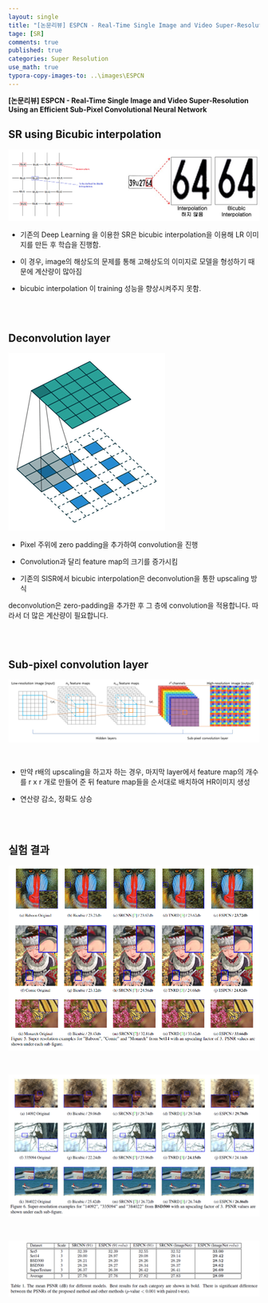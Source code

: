 ```yaml
---
layout: single
title: "[논문리뷰] ESPCN - Real-Time Single Image and Video Super-Resolution Using an Efficient Sub-Pixel Convolutional Neural Network"
tage: [SR]
comments: true
published: true
categories: Super Resolution
use_math: true
typora-copy-images-to: ..\images\ESPCN
---
```




**[논문리뷰] ESPCN - Real-Time Single Image and Video Super-Resolution Using an Efficient Sub-Pixel Convolutional Neural Network**



## **SR** **using** **Bicubic** **interpolation**



![image-20210207201941548](/images/ESPCN/image-20210207201941548.png)



- 기존의 Deep Learning 을 이용한 SR은 bicubic interpolation을 이용해 LR 이미지를 만든 후 학습을 진행함.

  

- 이 경우, image의 해상도의 문제를 통해 고해상도의 이미지로 모델을 형성하기 때문에 계산량이 많아짐

  

- bicubic interpolation 이 training 성능을 향상시켜주지 못함.

<br/>

<br/>

## **Deconvolution layer**



![image-20210207202025336](/images/ESPCN/image-20210207202025336.png)



- Pixel 주위에 zero padding을 추가하여 convolution을 진행

  

- Convolution과 달리 feature map의 크기를 증가시킴

  

- 기존의 SISR에서  bicubic interpolation은 deconvolution을 통한 upscaling 방식

  

deconvolution은 zero-padding을 추가한 후 그 층에 convolution을 적용합니다. 따라서 더 많은 계산량이 필요합니다.



<br/>

<br/>

## **Sub-pixel convolution layer**



![image-20210207202106331](/images/ESPCN/image-20210207202106331.png)

<br/>

- 만약 r배의 upscaling을 하고자 하는 경우, 마지막 layer에서 feature map의 개수를 r x r 개로 만들어 준 뒤 feature map들을 순서대로 배치하여 HR이미지 생성

  

- 연산량 감소, 정확도 상승

  

<br/>

<br/>

## 실험 결과

![image-20210207202323925](/images/ESPCN/image-20210207202323925.png)

<br/>

![image-20210207202213712](/images/ESPCN/image-20210207202213712.png)

<br/>

![image-20210207202241684](/images/ESPCN/image-20210207202241684.png)